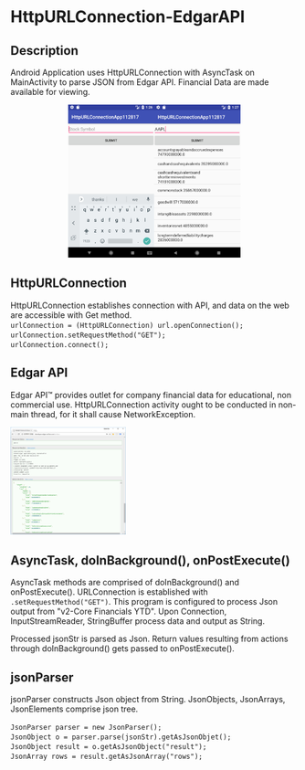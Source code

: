 # HttpURLConnection-EdgarAPI

<h2>Description</h2>
Android Application uses HttpURLConnection with AsyncTask on MainActivity to parse JSON from Edgar API.
Financial Data are made available for viewing.
<p><p>

<center><div><img src="HttpURLConnection_screenshot.jpg" width="60%"></div></center>

<h2>HttpURLConnection</h2>
<p>HttpURLConnection establishes connection with API, and data on the web are accessible with Get method.  <br>
  <code>urlConnection = (HttpURLConnection) url.openConnection();</code><br>
   <code>urlConnection.setRequestMethod("GET");</code><br>
    <code>urlConnection.connect();</code><br>
  <p></p>
  <h2>Edgar API</h2>
  <p>Edgar API&trade; provides outlet for company financial data for educational, non commercial use. HttpURLConnection activity ought to be conducted in non-main thread, for it shall cause NetworkException. </p>
<img src="/EDGAR_API_img.png" style="width:40%"/>

  <h2>AsyncTask, doInBackground(), onPostExecute()</h2>
  <p>AsyncTask methods are comprised of doInBackground() and onPostExecute(). URLConnection is established with <code>.setRequestMethod("GET")</code>. This program is configured to process Json output from "v2-Core Financials YTD".  Upon Connection, InputStreamReader, StringBuffer process data and output as String.</p>
  <p></p>
  <p>Processed jsonStr is parsed as Json. Return values resulting from actions through doInBackground() gets passed to onPostExecute().</p>
  
  <h2>jsonParser</h2>
  <p>jsonParser constructs Json object from String. JsonObjects, JsonArrays, JsonElements comprise json tree.</p>
  <code>JsonParser parser = new JsonParser();</code><br>
  <code>JsonObject o = parser.parse(jsonStr).getAsJsonObjet();</code><br>
  <code>JsonObject result = o.getAsJsonObject("result");</code></br>
  <code>JsonArray rows = result.getAsJsonArray("rows");</code><br>
